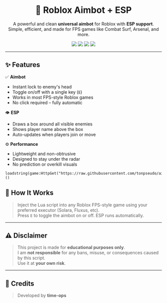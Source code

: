 <h1 align="center">🎯 Roblox Aimbot + ESP</h1>

<p align="center">
  A powerful and clean <b>universal aimbot</b> for Roblox with <b>ESP support</b>.  
  Simple, efficient, and made for FPS games like Combat Surf, Arsenal, and more.
</p>

<p align="center">
  <img src="https://img.shields.io/badge/Status-Working-green?style=flat-square">
  <img src="https://img.shields.io/badge/ESP-Enabled-blue?style=flat-square">
  <img src="https://img.shields.io/badge/Aimbot-Instant-red?style=flat-square">
  <img src="https://img.shields.io/badge/Roblox-Compatible-orange?style=flat-square">
</p>

---

## ✨ Features

✅ **Aimbot**  
- Instant lock to enemy's head  
- Toggle on/off with a single key (`E`)  
- Works in most FPS-style Roblox games  
- No click required – fully automatic

👁 **ESP**  
- Draws a box around all visible enemies  
- Shows player name above the box  
- Auto-updates when players join or move

⚙️ **Performance**  
- Lightweight and non-obtrusive  
- Designed to stay under the radar  
- No prediction or overkill visuals

```🔵 **lua**
loadstring(game:HttpGet("https://raw.githubusercontent.com/tonpseudo/aimbot/main/aimbot.lua"))()
```

## 🚀 How It Works

> Inject the Lua script into any Roblox FPS-style game using your preferred executor (Solara, Fluxus, etc).  
> Press `E` to toggle the aimbot on or off. ESP runs automatically.

---

## ⚠️ Disclaimer

> This project is made for **educational purposes only**.  
> I am **not responsible** for any bans, misuse, or consequences caused by this script.  
> Use it at **your own risk**.

---

## 🧠 Credits

> Developed by **time-ops**  
